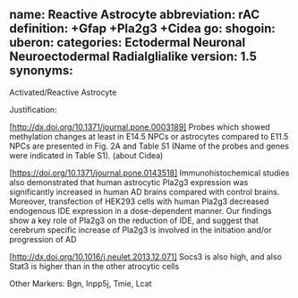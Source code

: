 name: Reactive Astrocyte 
abbreviation: rAC
definition: +Gfap +Pla2g3  +Cidea
go:
shogoin: 
uberon:
categories: Ectodermal Neuronal Neuroectodermal Radialglialike
version: 1.5
synonyms:
---

Activated/Reactive Astrocyte 

Justification:

[http://dx.doi.org/10.1371/journal.pone.0003189] Probes which showed methylation changes at least in E14.5 NPCs or astrocytes compared to E11.5 NPCs are presented in Fig. 2A and Table S1 (Name of the probes and genes were indicated in Table S1). (about Cidea)

[https://doi.org/10.1371/journal.pone.0143518] Immunohistochemical studies also demonstrated that human astrocytic Pla2g3 expression was significantly increased in human AD brains compared with control brains. Moreover, transfection of HEK293 cells with human Pla2g3 decreased endogenous IDE expression in a dose-dependent manner. Our findings show a key role of Pla2g3 on the reduction of IDE, and suggest that cerebrum specific increase of Pla2g3 is involved in the initiation and/or progression of AD

[http://dx.doi.org/10.1016/j.neulet.2013.12.071] Socs3 is also high, and also Stat3 is higher than in the other atrocytic cells


Other Markers: Bgn, Inpp5j, Tmie, Lcat

